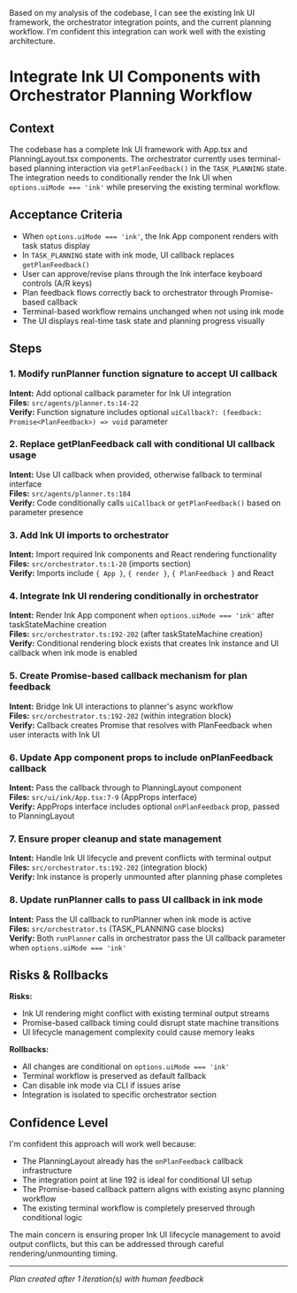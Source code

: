 Based on my analysis of the codebase, I can see the existing Ink UI framework, the orchestrator integration points, and the current planning workflow. I'm confident this integration can work well with the existing architecture.

# Integrate Ink UI Components with Orchestrator Planning Workflow

## Context

The codebase has a complete Ink UI framework with App.tsx and PlanningLayout.tsx components. The orchestrator currently uses terminal-based planning interaction via `getPlanFeedback()` in the `TASK_PLANNING` state. The integration needs to conditionally render the Ink UI when `options.uiMode === 'ink'` while preserving the existing terminal workflow.

## Acceptance Criteria

- When `options.uiMode === 'ink'`, the Ink App component renders with task status display
- In `TASK_PLANNING` state with ink mode, UI callback replaces `getPlanFeedback()`  
- User can approve/revise plans through the Ink interface keyboard controls (A/R keys)
- Plan feedback flows correctly back to orchestrator through Promise-based callback
- Terminal-based workflow remains unchanged when not using ink mode
- The UI displays real-time task state and planning progress visually

## Steps

### 1. Modify runPlanner function signature to accept UI callback
**Intent:** Add optional callback parameter for Ink UI integration  
**Files:** `src/agents/planner.ts:14-22`  
**Verify:** Function signature includes optional `uiCallback?: (feedback: Promise<PlanFeedback>) => void` parameter

### 2. Replace getPlanFeedback call with conditional UI callback usage  
**Intent:** Use UI callback when provided, otherwise fallback to terminal interface  
**Files:** `src/agents/planner.ts:184`  
**Verify:** Code conditionally calls `uiCallback` or `getPlanFeedback()` based on parameter presence

### 3. Add Ink UI imports to orchestrator
**Intent:** Import required Ink components and React rendering functionality  
**Files:** `src/orchestrator.ts:1-20` (imports section)  
**Verify:** Imports include `{ App }`, `{ render }`, `{ PlanFeedback }` and React

### 4. Integrate Ink UI rendering conditionally in orchestrator
**Intent:** Render Ink App component when `options.uiMode === 'ink'` after taskStateMachine creation  
**Files:** `src/orchestrator.ts:192-202` (after taskStateMachine creation)  
**Verify:** Conditional rendering block exists that creates Ink instance and UI callback when ink mode is enabled

### 5. Create Promise-based callback mechanism for plan feedback  
**Intent:** Bridge Ink UI interactions to planner's async workflow  
**Files:** `src/orchestrator.ts:192-202` (within integration block)  
**Verify:** Callback creates Promise that resolves with PlanFeedback when user interacts with Ink UI

### 6. Update App component props to include onPlanFeedback callback  
**Intent:** Pass the callback through to PlanningLayout component  
**Files:** `src/ui/ink/App.tsx:7-9` (AppProps interface)  
**Verify:** AppProps interface includes optional `onPlanFeedback` prop, passed to PlanningLayout

### 7. Ensure proper cleanup and state management  
**Intent:** Handle Ink UI lifecycle and prevent conflicts with terminal output  
**Files:** `src/orchestrator.ts:192-202` (integration block)  
**Verify:** Ink instance is properly unmounted after planning phase completes

### 8. Update runPlanner calls to pass UI callback in ink mode  
**Intent:** Pass the UI callback to runPlanner when ink mode is active  
**Files:** `src/orchestrator.ts` (TASK_PLANNING case blocks)  
**Verify:** Both `runPlanner` calls in orchestrator pass the UI callback parameter when `options.uiMode === 'ink'`

## Risks & Rollbacks

**Risks:**
- Ink UI rendering might conflict with existing terminal output streams
- Promise-based callback timing could disrupt state machine transitions  
- UI lifecycle management complexity could cause memory leaks

**Rollbacks:**
- All changes are conditional on `options.uiMode === 'ink'`
- Terminal workflow is preserved as default fallback
- Can disable ink mode via CLI if issues arise
- Integration is isolated to specific orchestrator section

## Confidence Level

I'm confident this approach will work well because:
- The PlanningLayout already has the `onPlanFeedback` callback infrastructure
- The integration point at line 192 is ideal for conditional UI setup
- The Promise-based callback pattern aligns with existing async planning workflow
- The existing terminal workflow is completely preserved through conditional logic

The main concern is ensuring proper Ink UI lifecycle management to avoid output conflicts, but this can be addressed through careful rendering/unmounting timing.

---
_Plan created after 1 iteration(s) with human feedback_
